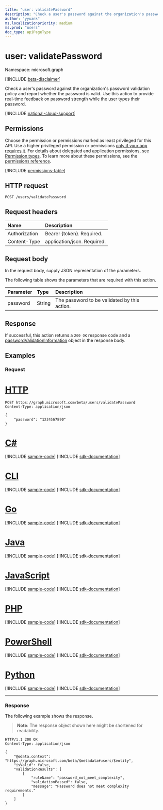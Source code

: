 ```yaml
---
title: "user: validatePassword"
description: "Check a user's password against the organization's password validation policy and report whether the password is valid."
author: "yyuank"
ms.localizationpriority: medium
ms.prod: "users"
doc_type: apiPageType
---
```


# user: validatePassword
Namespace: microsoft.graph

[!INCLUDE [beta-disclaimer](../../includes/beta-disclaimer.md)]

Check a user's password against the organization's password validation policy and report whether the password is valid. Use this action to provide real-time feedback on password strength while the user types their password.

[!INCLUDE [national-cloud-support](../../includes/global-only.md)]

## Permissions
Choose the permission or permissions marked as least privileged for this API. Use a higher privileged permission or permissions [only if your app requires it](/graph/permissions-overview#best-practices-for-using-microsoft-graph-permissions). For details about delegated and application permissions, see [Permission types](/graph/permissions-overview#permission-types). To learn more about these permissions, see the [permissions reference](/graph/permissions-reference).

<!-- { "blockType": "permissions", "name": "user_validatepassword" } -->
[!INCLUDE [permissions-table](../includes/permissions/user-validatepassword-permissions.md)]

## HTTP request

<!-- {
  "blockType": "ignored"
}
-->
``` http
POST /users/validatePassword
```

## Request headers
|Name|Description|
|:---|:---|
|Authorization|Bearer {token}. Required.|
|Content-Type|application/json. Required.|

## Request body
In the request body, supply JSON representation of the parameters.

The following table shows the parameters that are required with this action.

|Parameter|Type|Description|
|:---|:---|:---|
|password|String| The password to be validated by this action.|

## Response

If successful, this action returns a `200 OK` response code and a [passwordValidationInformation](../resources/passwordvalidationinformation.md) object in the response body.

## Examples 

### Request

# [HTTP](#tab/http)
<!-- {
  "blockType": "request",
  "name": "user_validatepassword"
}
-->
``` http
POST https://graph.microsoft.com/beta/users/validatePassword
Content-Type: application/json

{
    "password": "1234567890"
}
```

# [C#](#tab/csharp)
[!INCLUDE [sample-code](../includes/snippets/csharp/user-validatepassword-csharp-snippets.md)]
[!INCLUDE [sdk-documentation](../includes/snippets/snippets-sdk-documentation-link.md)]

# [CLI](#tab/cli)
[!INCLUDE [sample-code](../includes/snippets/cli/user-validatepassword-cli-snippets.md)]
[!INCLUDE [sdk-documentation](../includes/snippets/snippets-sdk-documentation-link.md)]

# [Go](#tab/go)
[!INCLUDE [sample-code](../includes/snippets/go/user-validatepassword-go-snippets.md)]
[!INCLUDE [sdk-documentation](../includes/snippets/snippets-sdk-documentation-link.md)]

# [Java](#tab/java)
[!INCLUDE [sample-code](../includes/snippets/java/user-validatepassword-java-snippets.md)]
[!INCLUDE [sdk-documentation](../includes/snippets/snippets-sdk-documentation-link.md)]

# [JavaScript](#tab/javascript)
[!INCLUDE [sample-code](../includes/snippets/javascript/user-validatepassword-javascript-snippets.md)]
[!INCLUDE [sdk-documentation](../includes/snippets/snippets-sdk-documentation-link.md)]

# [PHP](#tab/php)
[!INCLUDE [sample-code](../includes/snippets/php/user-validatepassword-php-snippets.md)]
[!INCLUDE [sdk-documentation](../includes/snippets/snippets-sdk-documentation-link.md)]

# [PowerShell](#tab/powershell)
[!INCLUDE [sample-code](../includes/snippets/powershell/user-validatepassword-powershell-snippets.md)]
[!INCLUDE [sdk-documentation](../includes/snippets/snippets-sdk-documentation-link.md)]

# [Python](#tab/python)
[!INCLUDE [sample-code](../includes/snippets/python/user-validatepassword-python-snippets.md)]
[!INCLUDE [sdk-documentation](../includes/snippets/snippets-sdk-documentation-link.md)]

---

### Response
The following example shows the response.
>**Note:** The response object shown here might be shortened for readability.
<!-- {
  "blockType": "response",
  "truncated": true,
  "@odata.type": "microsoft.graph.passwordValidationInformation"
}
-->
``` http
HTTP/1.1 200 OK
Content-Type: application/json

{
    "@odata.context": "https://graph.microsoft.com/beta/$metadata#users/$entity",
    "isValid": false,
    "validationResults": [
        {
            "ruleName": "password_not_meet_complexity",
            "validationPassed": false,
            "message": "Password does not meet complexity requirements."
        }
    ]
}
```

